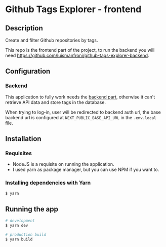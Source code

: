 # Github Tags Explorer - frontend

## Description

Create and filter Github repositories by tags.

This repo is the frontend part of the project, to run the backend you will need https://github.com/luismanfroni/github-tags-explorer-backend.

## Configuration

### Backend

This application to fully work needs the [backend part](https://github.com/luismanfroni/github-tags-explorer-backend), otherwise it can't retrieve API data and store tags in the database.

When trying to log-in, user will be redirected to backend auth url, the base backend url is configured at `NEXT_PUBLIC_BASE_API_URL` in the `.env.local` file.

## Installation

### Requisites

- NodeJS is a requisite on running the application.
- I used yarn as package manager, but you can use NPM if you want to.

### Installing dependencies with Yarn

```bash
$ yarn
```

## Running the app

```bash
# development
$ yarn dev

# production build
$ yarn build
```
